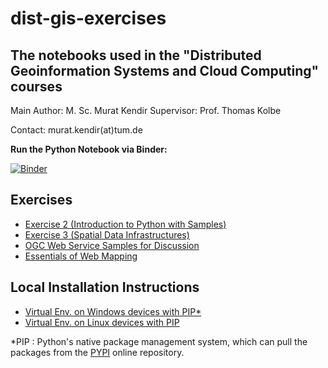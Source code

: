 # dist-gis-exercises

## The notebooks used in the "Distributed Geoinformation Systems and Cloud Computing" courses

Main Author: M. Sc. Murat Kendir
Supervisor: Prof. Thomas Kolbe

Contact: murat.kendir(at)tum.de

**Run the Python Notebook via Binder:**

[![Binder](https://mybinder.org/badge_logo.svg)](https://mybinder.org/v2/gh/muratkendir/dist-gis-exercises/main)

## Exercises

- [Exercise 2 (Introduction to Python with Samples)](exercise2.md)
- [Exercise 3 (Spatial Data Infrastructures)](exercise3.md)  
- [OGC Web Service Samples for Discussion](samples_for_discussion.md)
- [Essentials of Web Mapping](essentials_of_web_mapping.md)

## Local Installation Instructions

- [Virtual Env.  on Windows devices with PIP*](install_w_pip_on_win.md)
- [Virtual Env.  on Linux devices with PIP](install_w_pip_on_lnx.md)

*PIP : Python's native package management system, which can pull the packages from the [PYPI](https://pypi.org/) online repository.